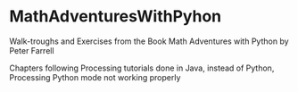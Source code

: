 # MathAdventuresWithPyhon
Walk-troughs and Exercises from the Book Math Adventures with Python by Peter Farrell

Chapters following Processing tutorials done in Java, instead of Python, Processing Python mode not working properly
